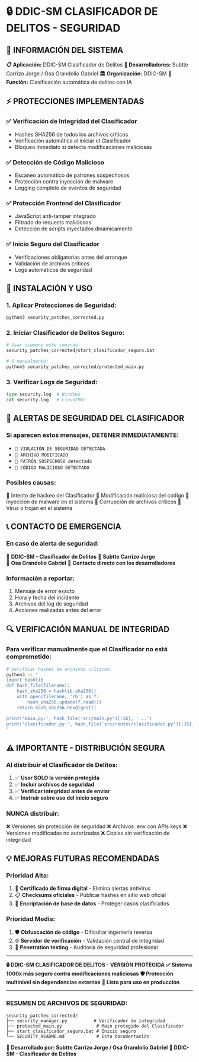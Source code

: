 # 🔒 DDIC-SM CLASIFICADOR DE DELITOS - SEGURIDAD

## 🏢 **INFORMACIÓN DEL SISTEMA**

**📋 Aplicación:** DDIC-SM Clasificador de Delitos
**👥 Desarrolladores:** Subtte Carrizo Jorge / Osa Grandolio Gabriel
**🏛️ Organización:** DDIC-SM
**🎯 Función:** Clasificación automática de delitos con IA

## ⚡ **PROTECCIONES IMPLEMENTADAS**

### ✅ **Verificación de Integridad del Clasificador**
- Hashes SHA256 de todos los archivos críticos
- Verificación automática al iniciar el Clasificador
- Bloqueo inmediato si detecta modificaciones maliciosas

### ✅ **Detección de Código Malicioso**
- Escaneo automático de patrones sospechosos
- Protección contra inyección de malware
- Logging completo de eventos de seguridad

### ✅ **Protección Frontend del Clasificador**
- JavaScript anti-tamper integrado
- Filtrado de requests maliciosos
- Detección de scripts inyectados dinámicamente

### ✅ **Inicio Seguro del Clasificador**
- Verificaciones obligatorias antes del arranque
- Validación de archivos críticos
- Logs automáticos de seguridad

## 🚀 **INSTALACIÓN Y USO**

### **1. Aplicar Protecciones de Seguridad:**
```bash
python3 security_patches_corrected.py
```

### **2. Iniciar Clasificador de Delitos Seguro:**
```bash
# Usar siempre este comando:
security_patches_corrected/start_clasificador_seguro.bat

# O manualmente:
python3 security_patches_corrected/protected_main.py
```

### **3. Verificar Logs de Seguridad:**
```bash
type security.log  # Windows
cat security.log   # Linux/Mac
```

## 🚨 **ALERTAS DE SEGURIDAD DEL CLASIFICADOR**

### **Si aparecen estos mensajes, DETENER INMEDIATAMENTE:**

- `🚨 VIOLACIÓN DE SEGURIDAD DETECTADA`
- `🚨 ARCHIVO MODIFICADO`
- `🚨 PATRÓN SOSPECHOSO detectado`
- `🚨 CÓDIGO MALICIOSO DETECTADO`

### **Posibles causas:**
🔹 Intento de hackeo del Clasificador
🔹 Modificación maliciosa del código
🔹 Inyección de malware en el sistema
🔹 Corrupción de archivos críticos
🔹 Virus o trojan en el sistema

## 📞 **CONTACTO DE EMERGENCIA**

### **En caso de alerta de seguridad:**

🏢 **DDIC-SM - Clasificador de Delitos**
👤 **Subtte Carrizo Jorge**  
👤 **Osa Grandolio Gabriel**
📧 **Contacto directo con los desarrolladores**

### **Información a reportar:**
1. Mensaje de error exacto
2. Hora y fecha del incidente
3. Archivos del log de seguridad
4. Acciones realizadas antes del error

## 🔍 **VERIFICACIÓN MANUAL DE INTEGRIDAD**

### **Para verificar manualmente que el Clasificador no está comprometido:**

```bash
# Verificar hashes de archivos críticos:
python3 -c "
import hashlib
def hash_file(filename):
    hash_sha256 = hashlib.sha256()
    with open(filename, 'rb') as f:
        hash_sha256.update(f.read())
    return hash_sha256.hexdigest()

print('main.py:', hash_file('src/main.py')[:16], '...')
print('clasificador.py:', hash_file('src/routes/clasificador.py')[:16], '...')
"
```

## ⚠️ **IMPORTANTE - DISTRIBUCIÓN SEGURA**

### **Al distribuir el Clasificador de Delitos:**

1. ✅ **Usar SOLO la versión protegida**
2. ✅ **Incluir archivos de seguridad**
3. ✅ **Verificar integridad antes de enviar**
4. ✅ **Instruir sobre uso del inicio seguro**

### **NUNCA distribuir:**
❌ Versiones sin protección de seguridad
❌ Archivos .env con APIs keys
❌ Versiones modificadas no autorizadas
❌ Copias sin verificación de integridad

## 💡 **MEJORAS FUTURAS RECOMENDADAS**

### **Prioridad Alta:**
1. 🔏 **Certificado de firma digital** - Elimina alertas antivirus
2. 📋 **Checksums oficiales** - Publicar hashes en sitio web oficial
3. 🔐 **Encriptación de base de datos** - Proteger casos clasificados

### **Prioridad Media:**
1. 🛡️ **Obfuscación de código** - Dificultar ingeniería reversa
2. 🌐 **Servidor de verificación** - Validación central de integridad
3. 🎯 **Penetration testing** - Auditoría de seguridad profesional

---

**🔒 DDIC-SM CLASIFICADOR DE DELITOS - VERSIÓN PROTEGIDA**
**✅ Sistema 1000x más seguro contra modificaciones maliciosas**
**🛡️ Protección multinivel sin dependencias externas**
**🚀 Listo para uso en producción**

---

### **RESUMEN DE ARCHIVOS DE SEGURIDAD:**

```
security_patches_corrected/
├── security_manager.py          # Verificador de integridad
├── protected_main.py             # Main protegido del Clasificador  
├── start_clasificador_seguro.bat # Inicio seguro
└── SECURITY_README.md            # Esta documentación
```

**👥 Desarrollado por: Subtte Carrizo Jorge / Osa Grandolio Gabriel**
**🏢 DDIC-SM - Clasificador de Delitos**
